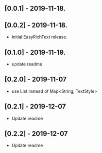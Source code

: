 ## [0.0.1] - 2019-11-18.
## [0.0.2] - 2019-11-18.
* initial EasyRichText release.

## [0.1.0] - 2019-11-19.
* update readme

## [0.2.0] - 2019-11-07
* use List<EasyRichTextPattern> instead of Map<String, TextStyle>

## [0.2.1] - 2019-12-07
* Update readme

## [0.2.2] - 2019-12-07
* Update readme